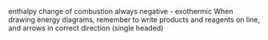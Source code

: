 enthalpy change of combustion always negative - exothermic
When drawing energy diagrams, remember to write products and reagents on line, and arrows in correct direction (single headed)